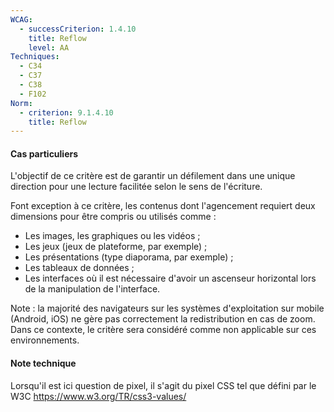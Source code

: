 ```yaml
---
WCAG:
  - successCriterion: 1.4.10
    title: Reflow
    level: AA
Techniques:
  - C34
  - C37
  - C38
  - F102
Norm:
  - criterion: 9.1.4.10
    title: Reflow
---
```


#### Cas particuliers

L'objectif de ce critère est de garantir un défilement dans une unique direction pour une lecture facilitée selon le sens de l'écriture.

Font exception à ce critère, les contenus dont l'agencement requiert deux dimensions pour être compris ou utilisés comme :

- Les images, les graphiques ou les vidéos ;
- Les jeux (jeux de plateforme, par exemple) ;
- Les présentations (type diaporama, par exemple) ;
- Les tableaux de données ;
- Les interfaces où il est nécessaire d'avoir un ascenseur horizontal lors de la manipulation de l'interface.

Note : la majorité des navigateurs sur les systèmes d'exploitation sur mobile (Android, iOS) ne gère pas correctement la redistribution en cas de zoom. Dans ce contexte, le critère sera considéré comme non applicable sur ces environnements.

#### Note technique

Lorsqu'il est ici question de pixel, il s'agit du pixel CSS tel que défini par le W3C https://www.w3.org/TR/css3-values/
